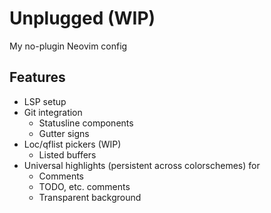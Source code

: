 # Unplugged (WIP)

My no-plugin Neovim config

## Features

* LSP setup
* Git integration
  * Statusline components
  * Gutter signs
* Loc/qflist pickers (WIP)
  * Listed buffers
* Universal highlights (persistent across colorschemes) for
  * Comments
  * TODO, etc. comments
  * Transparent background
